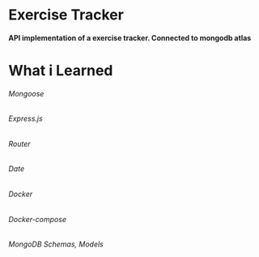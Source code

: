 # Exercise Tracker
#### API implementation of a exercise tracker. Connected to mongodb atlas
# What i Learned
###### Mongoose
###### Express.js
###### Router
###### Date
###### Docker
###### Docker-compose
###### MongoDB Schemas, Models
